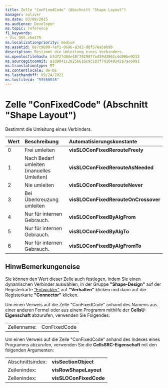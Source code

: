 ```yaml
---
title: Zelle "ConFixedCode" (Abschnitt "Shape Layout")
manager: soliver
ms.date: 03/09/2015
ms.audience: Developer
ms.topic: reference
f1_keywords:
- Vis_DSS.chm175
ms.localizationpriority: medium
ms.assetid: 8e7c9080-7ef1-0696-a3d2-d8f57ea5ab9b
description: Bestimmt die Umleitung eines Verbinders.
ms.openlocfilehash: b7d72fd0de48f70290f7ed59d3861cdd06be9213
ms.sourcegitcommit: a1d9041c20256616c9c183f7d1049142a7ac6991
ms.translationtype: MT
ms.contentlocale: de-DE
ms.lasthandoff: 09/24/2021
ms.locfileid: "59560018"
---
```

# <a name="confixedcode-cell-shape-layout-section"></a>Zelle "ConFixedCode" (Abschnitt "Shape Layout")

Bestimmt die Umleitung eines Verbinders.
  
|**Wert**|**Beschreibung**|**Automatisierungskonstante**|
|:-----|:-----|:-----|
|0  <br/> |Frei umleiten  <br/> |**visSLOConFixedRerouteFreely** <br/> |
|1  <br/> |Nach Bedarf umleiten (manuelles Umleiten)  <br/> |**visSLOConFixedRerouteAsNeeded** <br/> |
|2  <br/> |Nie umleiten  <br/> |**visSLOConFixedRerouteNever** <br/> |
|3  <br/> |Bei Überkreuzung umleiten  <br/> |**visSLOConFixedRerouteOnCrossover** <br/> |
|4   <br/> |Nur für internen Gebrauch.  <br/> |**visSLOConFixedByAlgFrom** <br/> |
|5  <br/> |Nur für internen Gebrauch.  <br/> |**visSLOConFixedByAlgTo** <br/> |
|6   <br/> |Nur für internen Gebrauch.  <br/> |**visSLOConFixedByAlgFromTo** <br/> |
   
## <a name="remarks"></a>HinwBemerkungeneise

Sie können den Wert dieser Zelle auch festlegen, indem Sie einen dynamischen Verbinder auswählen, in der Gruppe **"Shape-Design"** auf der Registerkarte ["Entwickler"](run-in-developer-mode-display-the-developer-tab.md) auf **"Verhalten"** klicken und dann auf die Registerkarte **"Connector"** klicken. 
  
Um einen Verweis auf die Zelle "ConFixedCode" anhand des Namens aus einer anderen Formel oder aus einem Programm mithilfe der **CellsU-Eigenschaft** abzurufen, verwenden Sie Folgendes: 
  
|||
|:-----|:-----|
|Zellenname:  <br/> |ConFixedCode  <br/> |
   
Um einen Verweis auf die Zelle "ConFixedCode" anhand des Indexes eines Programms abzurufen, verwenden Sie die **CellsSRC-Eigenschaft** mit den folgenden Argumenten: 
  
|||
|:-----|:-----|
|Abschnittsindex:  <br/> |**visSectionObject** <br/> |
|Zeilenindex:  <br/> |**visRowShapeLayout** <br/> |
|Zellenindex:  <br/> |**visSLOConFixedCode** <br/> |
   

